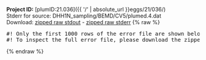 **Project ID:** [plumID:21.036]({{ '/' | absolute_url }}eggs/21/036/)  
Stderr for source:  DHH1N_sampling/BEMD/CV5/plumed.4.dat   
Download: [zipped raw stdout](plumed.4.dat.plumed.stdout.txt.zip) - [zipped raw stderr](plumed.4.dat.plumed.stderr.txt.zip) 
{% raw %}
<pre>
#! Only the first 1000 rows of the error file are shown below
#! To inspect the full error file, please download the zipped raw stderr file above
</pre>
{% endraw %}
